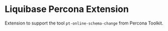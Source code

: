 # Liquibase Percona Extension

Extension to support the tool `pt-online-schema-change` from Percona Toolkit.

